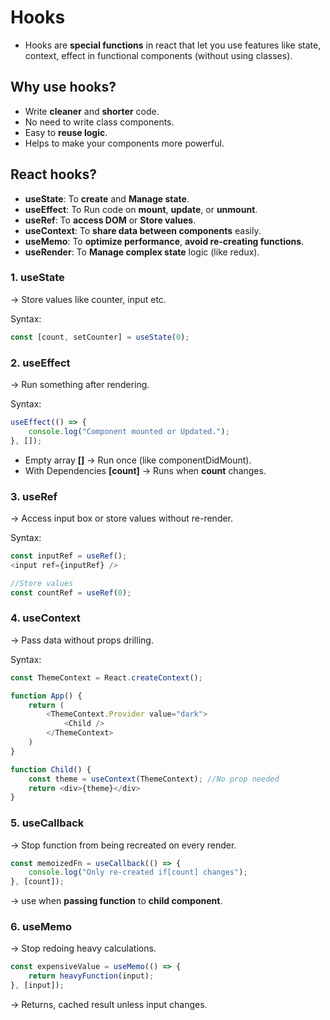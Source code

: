 # Hooks
* Hooks are **special functions** in react that let you use features like state, context, effect in functional components (without using classes).

## Why use hooks?
* Write **cleaner** and **shorter** code.
* No need to write class components.
* Easy to **reuse logic**.
* Helps to make your components more powerful.

## React hooks?
* **useState**: To **create** and **Manage state**.
* **useEffect**: To Run code on **mount**, **update**, or **unmount**.
* **useRef**: To **access DOM** or **Store values**.
* **useContext**: To **share data between components** easily.
* **useMemo**: To **optimize performance**, **avoid re-creating functions**.
* **useRender**: To **Manage complex state** logic (like redux).

### 1. useState
-> Store values like counter, input etc.

Syntax:
```js
const [count, setCounter] = useState(0);
```

### 2. useEffect
-> Run something after rendering.

Syntax:
```js
useEffect(() => {
    console.log("Component mounted or Updated.");
}, []);
```
* Empty array **[]** -> Run once (like componentDidMount).
* With Dependencies **[count]** -> Runs when **count** changes.

### 3. useRef
-> Access input box or store values without re-render.

Syntax:
```js
const inputRef = useRef();
<input ref={inputRef} />

//Store values
const countRef = useRef(0);
```

### 4. useContext
-> Pass data without props drilling.

Syntax:
```js
const ThemeContext = React.createContext();

function App() {
    return (
        <ThemeContext.Provider value="dark">
            <Child />
        </ThemeContext>
    )
}

function Child() {
    const theme = useContext(ThemeContext); //No prop needed
    return <div>{theme}</div>
}
```

### 5. useCallback
-> Stop function from being recreated on every render.

```js
const memoizedFn = useCallback(() => {
    console.log("Only re-created if[count] changes");
}, [count]);
```
-> use when **passing function** to **child component**.

### 6. useMemo
-> Stop redoing heavy calculations.

```js
const expensiveValue = useMemo(() => {
    return heavyFunction(input);
}, [input]);
```
-> Returns, cached result unless input changes.
